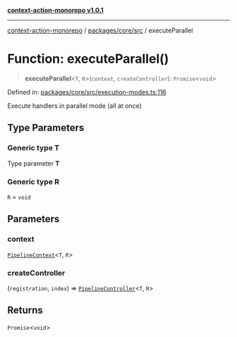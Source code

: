[**context-action-monorepo v1.0.1**](../../../../README.md)

***

[context-action-monorepo](../../../../README.md) / [packages/core/src](../README.md) / executeParallel

# Function: executeParallel()

> **executeParallel**\<`T`, `R`\>(`context`, `createController`): `Promise`&lt;`void`&gt;

Defined in: [packages/core/src/execution-modes.ts:116](https://github.com/mineclover/context-action/blob/08bf17d6ec1c09cfe0ffb9710189395df90c9772/packages/core/src/execution-modes.ts#L116)

Execute handlers in parallel mode (all at once)

## Type Parameters

### Generic type T

Type parameter **T**

### Generic type R

`R` = `void`

## Parameters

### context

[`PipelineContext`](../interfaces/PipelineContext.md)\<`T`, `R`\>

### createController

(`registration`, `index`) => [`PipelineController`](../interfaces/PipelineController.md)\<`T`, `R`\>

## Returns

`Promise`&lt;`void`&gt;
